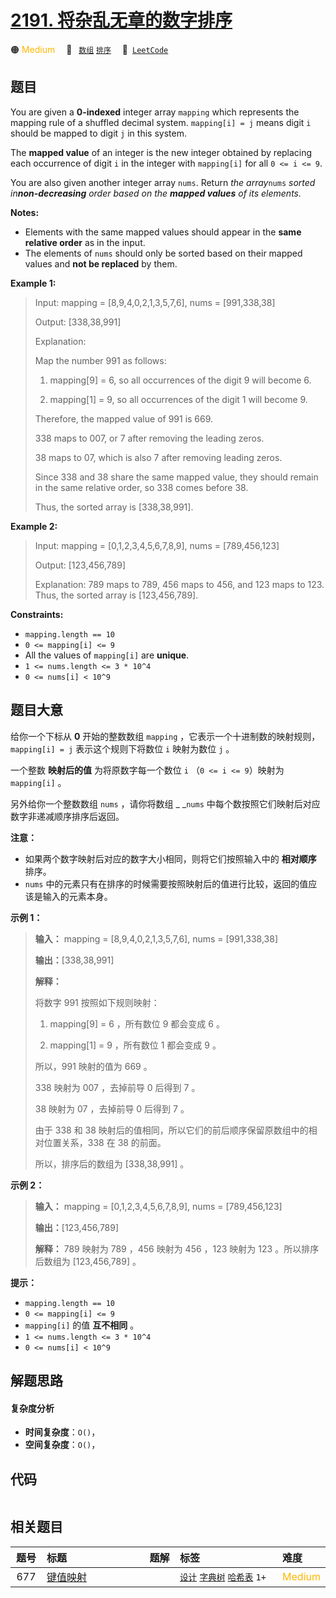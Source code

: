 # [2191. 将杂乱无章的数字排序](https://leetcode.com/problems/sort-the-jumbled-numbers)

🟠 <font color=#ffb800>Medium</font>&emsp; 🔖&ensp; [`数组`](/leetcode/outline/tag/array.md) [`排序`](/leetcode/outline/tag/sorting.md)&emsp; 🔗&ensp;[`LeetCode`](https://leetcode.com/problems/sort-the-jumbled-numbers)


## 题目

You are given a **0-indexed** integer array `mapping` which represents the
mapping rule of a shuffled decimal system. `mapping[i] = j` means digit `i`
should be mapped to digit `j` in this system.

The **mapped value** of an integer is the new integer obtained by replacing
each occurrence of digit `i` in the integer with `mapping[i]` for all `0 <= i
<= 9`.

You are also given another integer array `nums`. Return _the array_`nums`
_sorted in**non-decreasing** order based on the **mapped values** of its
elements._

**Notes:**

  * Elements with the same mapped values should appear in the **same relative order** as in the input.
  * The elements of `nums` should only be sorted based on their mapped values and **not be replaced** by them.



**Example 1:**

> Input: mapping = [8,9,4,0,2,1,3,5,7,6], nums = [991,338,38]
> 
> Output: [338,38,991]
> 
> Explanation: 
> 
> Map the number 991 as follows:
> 
> 1. mapping[9] = 6, so all occurrences of the digit 9 will become 6.
> 
> 2. mapping[1] = 9, so all occurrences of the digit 1 will become 9.
> 
> Therefore, the mapped value of 991 is 669.
> 
> 338 maps to 007, or 7 after removing the leading zeros.
> 
> 38 maps to 07, which is also 7 after removing leading zeros.
> 
> Since 338 and 38 share the same mapped value, they should remain in the same relative order, so 338 comes before 38.
> 
> Thus, the sorted array is [338,38,991].

**Example 2:**

> Input: mapping = [0,1,2,3,4,5,6,7,8,9], nums = [789,456,123]
> 
> Output: [123,456,789]
> 
> Explanation: 789 maps to 789, 456 maps to 456, and 123 maps to 123. Thus, the sorted array is [123,456,789].

**Constraints:**

  * `mapping.length == 10`
  * `0 <= mapping[i] <= 9`
  * All the values of `mapping[i]` are **unique**.
  * `1 <= nums.length <= 3 * 10^4`
  * `0 <= nums[i] < 10^9`


## 题目大意

给你一个下标从 **0**  开始的整数数组 `mapping` ，它表示一个十进制数的映射规则，`mapping[i] = j` 表示这个规则下将数位
`i` 映射为数位 `j` 。

一个整数 **映射后的值**  为将原数字每一个数位 `i` （`0 <= i <= 9`）映射为 `mapping[i]` 。

另外给你一个整数数组 `nums` ，请你将数组 _ _`nums` 中每个数按照它们映射后对应数字非递减顺序排序后返回。

**注意：**

  * 如果两个数字映射后对应的数字大小相同，则将它们按照输入中的 **相对顺序**  排序。
  * `nums` 中的元素只有在排序的时候需要按照映射后的值进行比较，返回的值应该是输入的元素本身。



**示例 1：**

> 
> 
> 
> 
> 
> **输入：** mapping = [8,9,4,0,2,1,3,5,7,6], nums = [991,338,38]
> 
> **输出：**[338,38,991]
> 
> **解释：**
> 
> 将数字 991 按照如下规则映射：
> 
> 1. mapping[9] = 6 ，所有数位 9 都会变成 6 。
> 
> 2. mapping[1] = 9 ，所有数位 1 都会变成 9 。
> 
> 所以，991 映射的值为 669 。
> 
> 338 映射为 007 ，去掉前导 0 后得到 7 。
> 
> 38 映射为 07 ，去掉前导 0 后得到 7 。
> 
> 由于 338 和 38 映射后的值相同，所以它们的前后顺序保留原数组中的相对位置关系，338 在 38 的前面。
> 
> 所以，排序后的数组为 [338,38,991] 。
> 
> 

**示例 2：**

> 
> 
> 
> 
> 
> **输入：** mapping = [0,1,2,3,4,5,6,7,8,9], nums = [789,456,123]
> 
> **输出：**[123,456,789]
> 
> **解释：** 789 映射为 789 ，456 映射为 456 ，123 映射为 123 。所以排序后数组为 [123,456,789] 。
> 
> 



**提示：**

  * `mapping.length == 10`
  * `0 <= mapping[i] <= 9`
  * `mapping[i]` 的值 **互不相同**  。
  * `1 <= nums.length <= 3 * 10^4`
  * `0 <= nums[i] < 10^9`


## 解题思路

#### 复杂度分析

- **时间复杂度**：`O()`，
- **空间复杂度**：`O()`，

## 代码

```javascript

```

## 相关题目

| 题号 | 标题 | 题解 | 标签 | 难度 |
| :------: | :------ | :------: | :------ | :------ |
| 677 | [键值映射](https://leetcode.com/problems/map-sum-pairs) |  |  [`设计`](/leetcode/outline/tag/design.md) [`字典树`](/leetcode/outline/tag/trie.md) [`哈希表`](/leetcode/outline/tag/hash-table.md) `1+` | <font color=#ffb800>Medium</font> |

<style>
.blue {
    background-color: #096dd9;
    padding: 0.25rem 0.5rem;
    margin: 0;
    font-size: 0.85em;
    border-radius: 3px;
    color: white;
    font-weight: 500;
}
table th:first-of-type { width: 10%; }
table th:nth-of-type(2) { width: 35%; }
table th:nth-of-type(3) { width: 10%; }
table th:nth-of-type(4) { width: 35%; }
table th:nth-of-type(5) { width: 10%; }
</style>
